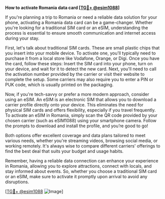 **How to activate Romania data card [[TG💪+ @esim1088](https://t.me/s/esim1088)]**

If you're planning a trip to Romania or need a reliable data solution for your phone, activating a Romania data card can be a game-changer. Whether you're looking for a traditional SIM card or an eSIM, understanding the process is essential to ensure smooth communication and internet access during your stay.

First, let's talk about traditional SIM cards. These are small plastic chips that you insert into your mobile device. To activate one, you'll typically need to purchase it from a local store like Vodafone, Orange, or Digi. Once you have the card, follow these steps: Insert the SIM card into your phone, turn on your device, and wait for it to detect the new card. Next, you'll need to call the activation number provided by the carrier or visit their website to complete the setup. Some carriers may also require you to enter a PIN or PUK code, which is usually printed on the packaging.

Now, if you're tech-savvy or prefer a more modern approach, consider using an eSIM. An eSIM is an electronic SIM that allows you to download a carrier profile directly onto your device. This eliminates the need for physical SIM cards and offers flexibility, especially if you travel frequently. To activate an eSIM in Romania, simply scan the QR code provided by your chosen carrier (such as eSIM1088) using your smartphone camera. Follow the prompts to download and install the profile, and you’re good to go!

Both options offer excellent coverage and data plans tailored to meet various needs, whether you're streaming videos, browsing social media, or working remotely. It's always wise to compare different carriers' offerings to find the best deal that suits your budget and usage habits.

Remember, having a reliable data connection can enhance your experience in Romania, allowing you to explore attractions, connect with locals, and stay informed about events. So, whether you choose a traditional SIM card or an eSIM, make sure to activate it promptly upon arrival to avoid any disruptions.

[[TG💪+ @esim1088](https://t.me/s/esim1088) ![Image](https://i.postimg.cc/Y0z9fWf4/image.png)]